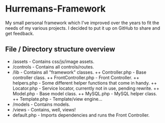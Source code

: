 Hurremans-Framework
===================

My small personal framework which I've improved over the years to fit the needs of my various projects.
I decided to put it up on GitHub to share and get feedback.

File / Directory structure overview
-----------------------------------
+ /assets - Contains css/js/image assets.
+ /controls - Contains all controls/routes.
+ /lib - Contains all "framework" classes.
++ Controller.php - Base controller class.
++ FrontController.php - Front Controller.
++ helpers.php - Some different helper functions that come in handy.
++ Locator.php - Service locator, currently not in use, pending rewrite.
++ Model.php - Base model class.
++ MySQL.php - MySQL helper class.
++ Template.php - Template/view engine...
+ /models - Contains models.
+ /views - Contains, well, views!
+ default.php - Imports dependencies and runs the Front Controller.
